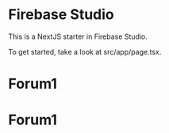 # Firebase Studio

This is a NextJS starter in Firebase Studio.

To get started, take a look at src/app/page.tsx.
# Forum1
# Forum1
